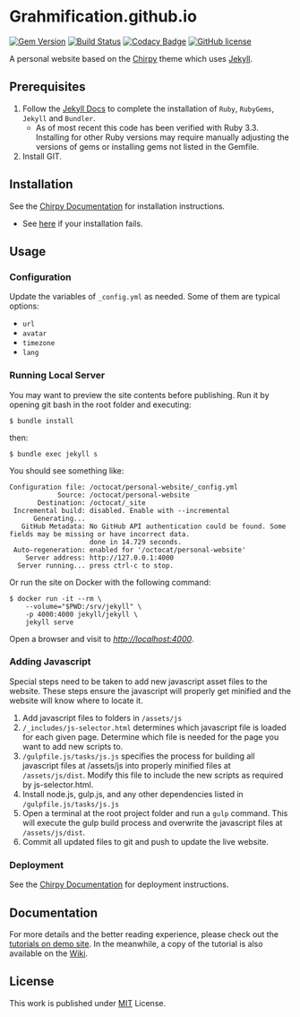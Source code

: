 # Grahmification.github.io

[![Gem Version](https://img.shields.io/gem/v/jekyll-theme-chirpy?color=brightgreen)](https://rubygems.org/gems/jekyll-theme-chirpy)
[![Build Status](https://github.com/cotes2020/jekyll-theme-chirpy/workflows/build/badge.svg?branch=master&event=push)](https://github.com/cotes2020/jekyll-theme-chirpy/actions?query=branch%3Amaster+event%3Apush)
[![Codacy Badge](https://api.codacy.com/project/badge/Grade/8220b926db514f13afc3f02b7f884f4b)](https://app.codacy.com/manual/cotes2020/jekyll-theme-chirpy?utm_source=github.com&utm_medium=referral&utm_content=cotes2020/jekyll-theme-chirpy&utm_campaign=Badge_Grade_Dashboard)
[![GitHub license](https://img.shields.io/github/license/cotes2020/jekyll-theme-chirpy.svg)](https://github.com/cotes2020/jekyll-theme-chirpy/blob/master/LICENSE)

A personal website based on the [Chirpy](https://github.com/cotes2020/jekyll-theme-chirpy) theme which uses [Jekyll](https://github.com/jekyll/jekyll).

## Prerequisites

1. Follow the [Jekyll Docs](https://jekyllrb.com/docs/installation/) to complete the installation of `Ruby`, `RubyGems`, `Jekyll` and `Bundler`.
   * As of most recent this code has been verified with Ruby 3.3. Installing for other Ruby versions may require manually adjusting the versions of gems or installing gems not listed in the Gemfile.
2. Install GIT.

## Installation

See the [Chirpy Documentation](https://github.com/cotes2020/jekyll-theme-chirpy/blob/v3.2.2/README.md) for installation instructions.
- See [here](docs/Install_Troubleshooting.md) if your installation fails.

## Usage

### Configuration

Update the variables of `_config.yml` as needed. Some of them are typical options:

- `url`
- `avatar`
- `timezone`
- `lang`

### Running Local Server

You may want to preview the site contents before publishing. Run it by opening git bash in the root folder and executing:

```console
$ bundle install
```
then:

```console
$ bundle exec jekyll s
```

You should see something like:

```
Configuration file: /octocat/personal-website/_config.yml
            Source: /octocat/personal-website
       Destination: /octocat/_site
 Incremental build: disabled. Enable with --incremental
      Generating...
   GitHub Metadata: No GitHub API authentication could be found. Some fields may be missing or have incorrect data.
                    done in 14.729 seconds.
 Auto-regeneration: enabled for '/octocat/personal-website'
    Server address: http://127.0.0.1:4000
  Server running... press ctrl-c to stop.
```

Or run the site on Docker with the following command:

```terminal
$ docker run -it --rm \
    --volume="$PWD:/srv/jekyll" \
    -p 4000:4000 jekyll/jekyll \
    jekyll serve
```

Open a browser and visit to _<http://localhost:4000>_.

### Adding Javascript

Special steps need to be taken to add new javascript asset files to the website. These steps ensure the javascript will properly get minified and the website will know where to locate it. 
1. Add javascript files to folders in `/assets/js`
2. `/_includes/js-selector.html` determines which javascript file is loaded for each given page. Determine which file is needed for the page you want to add new scripts to.
3. `/gulpfile.js/tasks/js.js` specifies the process for building all javascript files at /assets/js into properly minified files at `/assets/js/dist`. Modify this file to include the new scripts as required by js-selector.html.
4. Install node.js, gulp.js, and any other dependencies listed in `/gulpfile.js/tasks/js.js`
5. Open a terminal at the root project folder and run a `gulp` command. This will execute the gulp build process and overwrite the javascript files at `/assets/js/dist`.
6. Commit all updated files to git and push to update the live website.

### Deployment

See the [Chirpy Documentation](https://github.com/cotes2020/jekyll-theme-chirpy/blob/74aac988bef2b2ed847e761e3c1e10247ce17234/README.md) for deployment instructions.

## Documentation

For more details and the better reading experience, please check out the [tutorials on demo site](https://chirpy.cotes.info/categories/tutorial/). In the meanwhile, a copy of the tutorial is also available on the [Wiki](https://github.com/cotes2020/jekyll-theme-chirpy/wiki).

## License

This work is published under [MIT](https://github.com/Grahmification/Grahmification.github.io/blob/master/LICENSE) License.

